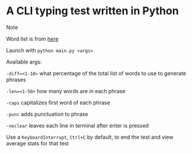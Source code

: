 # A CLI typing test written in Python

> [!NOTE]
> Word list is from [here](https://gist.github.com/deekayen/4148741)

Launch with `python main.py <args>`

Available args:

`-diff=<1-10>` what percentage of the total list of words to use to generate phrases

`-len=<1-50>` how many words are in each phrase

`-caps` capitalizes first word of each phrase

`-punc` adds punctuation to phrase

`-noclear` leaves each line in terminal after enter is pressed


Use a `KeyboardInterrupt`, `Ctrl+C` by default, to end the test and view average stats for that test
